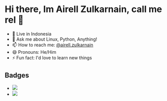 # Hi there,  Im Airell Zulkarnain, call me rel 👋
- 📍 Live in Indonesia
- 💬 Ask me about Linux, Python, Anything!
- 📫 How to reach me: <a href="https://instagram.com/airell_zulkarnain">@airell.zulkarnain</a>
- 😄 Pronouns: He/Him
- ⚡ Fun fact: I'd love to learn new things
## Badges
- <img src="https://www.codewars.com/users/airellzulkarnain/badges/small">
- <img src="https://github-profile-trophy.vercel.app/?username=airellzulkarnain&theme=dracula">

